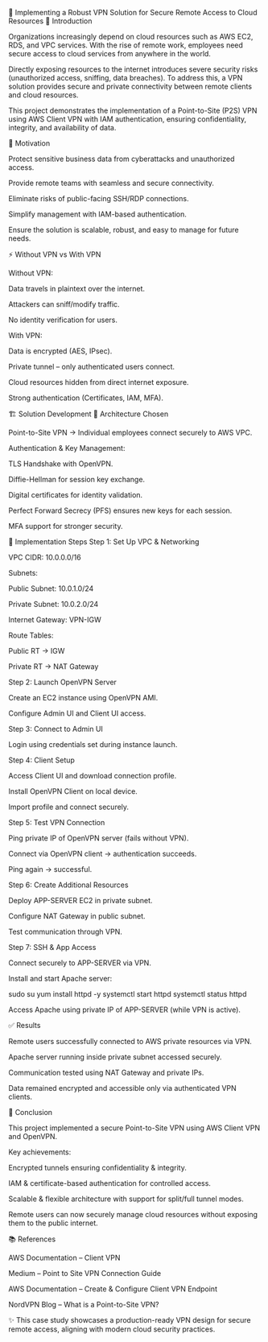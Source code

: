 🚀 Implementing a Robust VPN Solution for Secure Remote Access to Cloud Resources
📖 Introduction

Organizations increasingly depend on cloud resources such as AWS EC2, RDS, and VPC services. With the rise of remote work, employees need secure access to cloud services from anywhere in the world.

Directly exposing resources to the internet introduces severe security risks (unauthorized access, sniffing, data breaches). To address this, a VPN solution provides secure and private connectivity between remote clients and cloud resources.

This project demonstrates the implementation of a Point-to-Site (P2S) VPN using AWS Client VPN with IAM authentication, ensuring confidentiality, integrity, and availability of data.

🎯 Motivation

Protect sensitive business data from cyberattacks and unauthorized access.

Provide remote teams with seamless and secure connectivity.

Eliminate risks of public-facing SSH/RDP connections.

Simplify management with IAM-based authentication.

Ensure the solution is scalable, robust, and easy to manage for future needs.

⚡ Without VPN vs With VPN

Without VPN:

Data travels in plaintext over the internet.

Attackers can sniff/modify traffic.

No identity verification for users.

With VPN:

Data is encrypted (AES, IPsec).

Private tunnel – only authenticated users connect.

Cloud resources hidden from direct internet exposure.

Strong authentication (Certificates, IAM, MFA).

🏗️ Solution Development
🔹 Architecture Chosen

Point-to-Site VPN → Individual employees connect securely to AWS VPC.

Authentication & Key Management:

TLS Handshake with OpenVPN.

Diffie-Hellman for session key exchange.

Digital certificates for identity validation.

Perfect Forward Secrecy (PFS) ensures new keys for each session.

MFA support for stronger security.

🔧 Implementation Steps
Step 1: Set Up VPC & Networking

VPC CIDR: 10.0.0.0/16

Subnets:

Public Subnet: 10.0.1.0/24

Private Subnet: 10.0.2.0/24

Internet Gateway: VPN-IGW

Route Tables:

Public RT → IGW

Private RT → NAT Gateway

Step 2: Launch OpenVPN Server

Create an EC2 instance using OpenVPN AMI.

Configure Admin UI and Client UI access.

Step 3: Connect to Admin UI

Login using credentials set during instance launch.

Step 4: Client Setup

Access Client UI and download connection profile.

Install OpenVPN Client on local device.

Import profile and connect securely.

Step 5: Test VPN Connection

Ping private IP of OpenVPN server (fails without VPN).

Connect via OpenVPN client → authentication succeeds.

Ping again → successful.

Step 6: Create Additional Resources

Deploy APP-SERVER EC2 in private subnet.

Configure NAT Gateway in public subnet.

Test communication through VPN.

Step 7: SSH & App Access

Connect securely to APP-SERVER via VPN.

Install and start Apache server:

sudo su
yum install httpd -y
systemctl start httpd
systemctl status httpd


Access Apache using private IP of APP-SERVER (while VPN is active).

✅ Results

Remote users successfully connected to AWS private resources via VPN.

Apache server running inside private subnet accessed securely.

Communication tested using NAT Gateway and private IPs.

Data remained encrypted and accessible only via authenticated VPN clients.

📝 Conclusion

This project implemented a secure Point-to-Site VPN using AWS Client VPN and OpenVPN.

Key achievements:

Encrypted tunnels ensuring confidentiality & integrity.

IAM & certificate-based authentication for controlled access.

Scalable & flexible architecture with support for split/full tunnel modes.

Remote users can now securely manage cloud resources without exposing them to the public internet.

📚 References

AWS Documentation – Client VPN

Medium – Point to Site VPN Connection Guide

AWS Documentation – Create & Configure Client VPN Endpoint

NordVPN Blog – What is a Point-to-Site VPN?

✨ This case study showcases a production-ready VPN design for secure remote access, aligning with modern cloud security practices.
